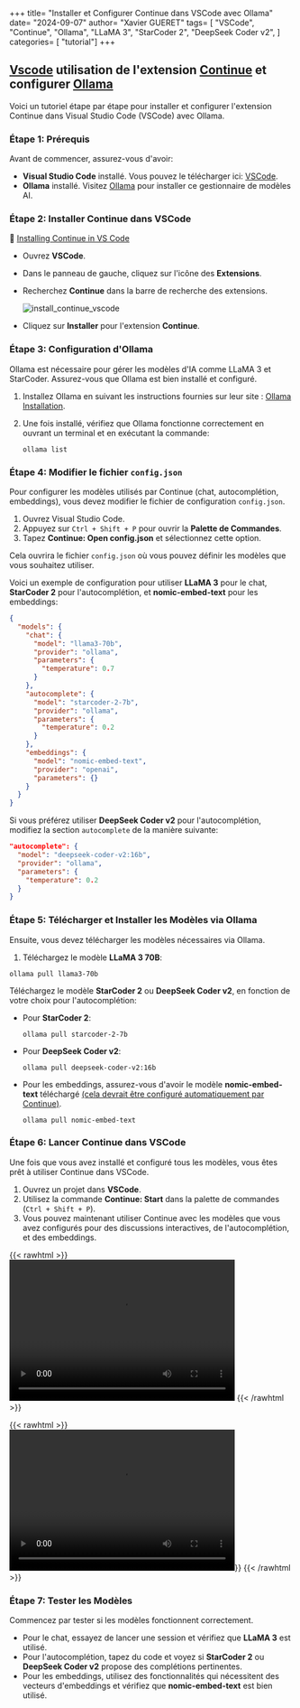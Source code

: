 +++
title= "Installer et Configurer Continue dans VSCode avec Ollama"
date= "2024-09-07"
author= "Xavier GUERET"
tags= [
    "VSCode", 
    "Continue", 
    "Ollama", 
    "LLaMA 3", 
    "StarCoder 2", 
    "DeepSeek Coder v2", 
]
categories= [ "tutorial"]
+++
## [Vscode](https://code.visualstudio.com/) utilisation de l'extension [Continue](https://www.continue.dev/) et configurer [Ollama](https://ollama.com/)

Voici un tutoriel étape par étape pour installer et configurer l'extension Continue dans Visual Studio Code (VSCode) avec Ollama.

### Étape 1: Prérequis

Avant de commencer, assurez-vous d'avoir:

* **Visual Studio Code** installé. Vous pouvez le télécharger ici: [VSCode](https://code.visualstudio.com/Download).
* **Ollama** installé. Visitez [Ollama](https://ollama.com/) pour installer ce gestionnaire de modèles AI.

### Étape 2: Installer Continue dans VSCode

:eyes: [Installing Continue in VS Code](https://docs.continue.dev/install/vscode)

* Ouvrez **VSCode**.

* Dans le panneau de gauche, cliquez sur l'icône des **Extensions**.

* Recherchez **Continue** dans la barre de recherche des extensions.

  ![install_continue_vscode](/images/install_continue_vscode.png)

* Cliquez sur **Installer** pour l'extension **Continue**.


### Étape 3: Configuration d'Ollama

Ollama est nécessaire pour gérer les modèles d'IA comme LLaMA 3 et StarCoder. Assurez-vous que Ollama est bien installé et configuré.

1. Installez Ollama en suivant les instructions fournies sur leur site : [Ollama Installation](https://ollama.com/).

2. Une fois installé, vérifiez que Ollama fonctionne correctement en ouvrant un terminal et en exécutant la commande:

   ```shell
   ollama list
   ```

### Étape 4: Modifier le fichier `config.json`

Pour configurer les modèles utilisés par Continue (chat, autocomplétion, embeddings), vous devez modifier le fichier de configuration `config.json`.

1. Ouvrez Visual Studio Code.
2. Appuyez sur `Ctrl + Shift + P` pour ouvrir la **Palette de Commandes**.
3. Tapez **Continue: Open config.json** et sélectionnez cette option.

Cela ouvrira le fichier `config.json` où vous pouvez définir les modèles que vous souhaitez utiliser.

Voici un exemple de configuration pour utiliser **LLaMA 3** pour le chat, **StarCoder 2** pour l'autocomplétion, et **nomic-embed-text** pour les embeddings:

```json
{
  "models": {
    "chat": {
      "model": "llama3-70b",
      "provider": "ollama",
      "parameters": {
        "temperature": 0.7
      }
    },
    "autocomplete": {
      "model": "starcoder-2-7b",
      "provider": "ollama",
      "parameters": {
        "temperature": 0.2
      }
    },
    "embeddings": {
      "model": "nomic-embed-text",
      "provider": "openai",
      "parameters": {}
    }
  }
}
```

Si vous préférez utiliser **DeepSeek Coder v2** pour l'autocomplétion, modifiez la section `autocomplete` de la manière suivante:

```json
"autocomplete": {
  "model": "deepseek-coder-v2:16b",
  "provider": "ollama",
  "parameters": {
    "temperature": 0.2
  }
}
```

### Étape 5: Télécharger et Installer les Modèles via Ollama

Ensuite, vous devez télécharger les modèles nécessaires via Ollama.

1. Téléchargez le modèle **LLaMA 3 70B**:

```shell
ollama pull llama3-70b
```

Téléchargez le modèle **StarCoder 2** ou **DeepSeek Coder v2**, en fonction de votre choix pour l'autocomplétion:

- Pour **StarCoder 2**:

  ```shell
  ollama pull starcoder-2-7b
  ```

- Pour **DeepSeek Coder v2**:

  ```
  ollama pull deepseek-coder-v2:16b
  ```

- Pour les embeddings, assurez-vous d'avoir le modèle **nomic-embed-text** téléchargé <u>(cela devrait être configuré automatiquement par Continue)</u>.

  ```shell
  ollama pull nomic-embed-text
  ```
 
### Étape 6: Lancer Continue dans VSCode

Une fois que vous avez installé et configuré tous les modèles, vous êtes prêt à utiliser Continue dans VSCode.

1. Ouvrez un projet dans **VSCode**.
2. Utilisez la commande **Continue: Start** dans la palette de commandes (`Ctrl + Shift + P`).
3. Vous pouvez maintenant utiliser Continue avec les modèles que vous avez configurés pour des discussions interactives, de l'autocomplétion, et des embeddings.

{{< rawhtml >}} 
<video width="400" height="250" controls>
  <source src="/videos/autocomple_sample.webm" type="video/webm">
  Your browser does not support the video tag.
</video>
{{< /rawhtml >}} 

{{< rawhtml >}} 
<video width="400" height="250" controls>
  <source src="/videos/chat_sample.webm" type="video/webm">
  Your browser does not support the video tag.
</video>}}
{{< /rawhtml >}} 


### Étape 7: Tester les Modèles

Commencez par tester si les modèles fonctionnent correctement.

- Pour le chat, essayez de lancer une session et vérifiez que **LLaMA 3** est utilisé.
- Pour l'autocomplétion, tapez du code et voyez si **StarCoder 2** ou **DeepSeek Coder v2** propose des complétions pertinentes.
- Pour les embeddings, utilisez des fonctionnalités qui nécessitent des vecteurs d'embeddings et vérifiez que **nomic-embed-text** est bien utilisé.

